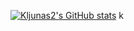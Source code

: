 [![Kljunas2's GitHub stats](https://github-readme-stats.vercel.app/api?username=Kljunas2)](https://github.com/anuraghazra/github-readme-stats)
k
